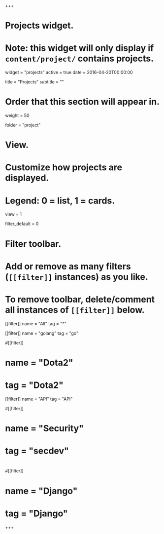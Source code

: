 +++
# Projects widget.
# Note: this widget will only display if `content/project/` contains projects.
widget = "projects"
active = true
date = 2016-04-20T00:00:00

title = "Projects"
subtitle = ""

# Order that this section will appear in.
weight = 50

folder = "project"

# View.
# Customize how projects are displayed.
# Legend: 0 = list, 1 = cards.
view = 1

filter_default = 0
# Filter toolbar.
# Add or remove as many filters (`[[filter]]` instances) as you like.
# To remove toolbar, delete/comment all instances of `[[filter]]` below.
[[filter]]
  name = "All"
  tag = "*"
  
[[filter]]
  name = "golang"
  tag = "go"

#[[filter]]
#  name = "Dota2"
#  tag = "Dota2"

[[filter]]
  name = "API"
  tag = "API"

#[[filter]]
#  name = "Security"
#  tag = "secdev"
#
#[[filter]]
#  name = "Django"
#  tag = "Django"

+++
